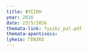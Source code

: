 ```yaml
---
title: ΦΥΣΙΚΗ
year: 2016
date: 23/5/2016
themata-link: fysiki_pal.pdf
themata-apantiseis:
lykeio: ΓΕΝΙΚΟ
---
```

